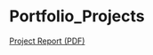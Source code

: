 # Portfolio_Projects
[Project Report (PDF)](https://github.com/alirajpoot4789/Portfolio_Projects/blob/8e184106e3f59c7fcaa7e57a9b8bc80751893ae9/AirBnB%20Project.twbx)

